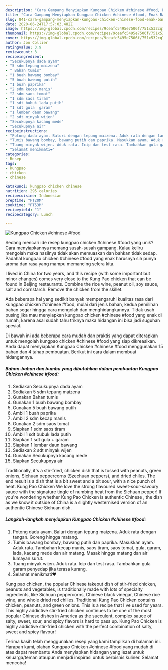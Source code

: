```yaml
---
description: "Cara Gampang Menyiapkan Kungpao Chicken #chinese #food, Enak Banget"
title: "Cara Gampang Menyiapkan Kungpao Chicken #chinese #food, Enak Banget"
slug: 841-cara-gampang-menyiapkan-kungpao-chicken-chinese-food-enak-banget
date: 2020-06-24T17:57:03.482Z
image: https://img-global.cpcdn.com/recipes/9ceafc5495e7506f/751x532cq70/kungpao-chicken-chinese-food-foto-resep-utama.jpg
thumbnail: https://img-global.cpcdn.com/recipes/9ceafc5495e7506f/751x532cq70/kungpao-chicken-chinese-food-foto-resep-utama.jpg
cover: https://img-global.cpcdn.com/recipes/9ceafc5495e7506f/751x532cq70/kungpao-chicken-chinese-food-foto-resep-utama.jpg
author: Jon Collier
ratingvalue: 3.9
reviewcount: 3
recipeingredient:
- "Secukupnya dada ayam"
- "5 sdm tepung maizena"
- " Bahan tumis"
- "1 buah bawang bombay"
- "5 buah bawang putih"
- "1 buah paprika"
- "2 sdm kecap manis"
- "2 sdm saos tomat"
- "1 sdm saos tiram"
- "1 sdt bubuk lada putih"
- "1 sdt gula  garam"
- "1 lembar daun bawang"
- "2 sdt minyak wijen"
- "Secukupnya kacang mede"
- "Secukupnya air"
recipeinstructions:
- "Potong dadu ayam. Baluri dengan tepung maizena. Aduk rata dengan tangan. Goreng hingga matang."
- "Tumis bawang bombay, bawang putih dan paprika. Masukkan ayam. Aduk rata. Tambahan kecap manis, saos tiram, saos tomat, gula, garam, lada, kacang mede dan air matang. Masak hingga matang dan air lumayan surut."
- "Tuang minyak wijen. Aduk rata. Icip dan test rasa. Tambahkan gula garam penyedap jika terasa kurang."
- "Selamat menikmati❤"
categories:
- Resep
tags:
- kungpao
- chicken
- chinese

katakunci: kungpao chicken chinese 
nutrition: 295 calories
recipecuisine: Indonesian
preptime: "PT20M"
cooktime: "PT53M"
recipeyield: "1"
recipecategory: Lunch

---
```



![Kungpao Chicken #chinese #food](https://img-global.cpcdn.com/recipes/9ceafc5495e7506f/751x532cq70/kungpao-chicken-chinese-food-foto-resep-utama.jpg)

Sedang mencari ide resep kungpao chicken #chinese #food yang unik? Cara menyiapkannya memang susah-susah gampang. Kalau keliru mengolah maka hasilnya tidak akan memuaskan dan bahkan tidak sedap. Padahal kungpao chicken #chinese #food yang enak harusnya sih punya aroma dan rasa yang mampu memancing selera kita.

I lived in China for two years, and this recipe (with some important but minor changes) comes very close to the Kung Pao chicken that can be found in Beijing restaurants. Combine the rice wine, peanut oil, soy sauce, salt and cornstarch. Remove the chicken from the skillet.

Ada beberapa hal yang sedikit banyak mempengaruhi kualitas rasa dari kungpao chicken #chinese #food, mulai dari jenis bahan, kedua pemilihan bahan segar hingga cara mengolah dan menghidangkannya. Tidak usah pusing jika mau menyiapkan kungpao chicken #chinese #food yang enak di rumah, karena asal sudah tahu triknya maka hidangan ini bisa jadi suguhan spesial.


Di bawah ini ada beberapa cara mudah dan praktis yang dapat diterapkan untuk mengolah kungpao chicken #chinese #food yang siap dikreasikan. Anda dapat menyiapkan Kungpao Chicken #chinese #food menggunakan 15 bahan dan 4 tahap pembuatan. Berikut ini cara dalam membuat hidangannya.

<!--inarticleads1-->

##### Bahan-bahan dan bumbu yang dibutuhkan dalam pembuatan Kungpao Chicken #chinese #food:

1. Sediakan Secukupnya dada ayam
1. Sediakan 5 sdm tepung maizena
1. Gunakan  Bahan tumis
1. Gunakan 1 buah bawang bombay
1. Gunakan 5 buah bawang putih
1. Ambil 1 buah paprika
1. Ambil 2 sdm kecap manis
1. Gunakan 2 sdm saos tomat
1. Siapkan 1 sdm saos tiram
1. Ambil 1 sdt bubuk lada putih
1. Siapkan 1 sdt gula + garam
1. Siapkan 1 lembar daun bawang
1. Sediakan 2 sdt minyak wijen
1. Gunakan Secukupnya kacang mede
1. Siapkan Secukupnya air


Traditionally, it&#39;s a stir-fried, chicken dish that is tossed with peanuts, green onions, Sichuan peppercorns (Szechuan peppers), and dried chiles. The end result is a dish that is a bit sweet and a bit sour, with a nice punch of heat. Kung Pao Chicken We love the strong flavoured sweet-sour-savoury sauce with the signature tingle of numbing heat from the Sichuan pepper! If you&#39;re wondering whether Kung Pao Chicken is authentic Chinese , the dish as we know it outside of China is a slightly westernised version of an authentic Chinese Sichuan dish. 

<!--inarticleads2-->

##### Langkah-langkah menyiapkan Kungpao Chicken #chinese #food:

1. Potong dadu ayam. Baluri dengan tepung maizena. Aduk rata dengan tangan. Goreng hingga matang.
1. Tumis bawang bombay, bawang putih dan paprika. Masukkan ayam. Aduk rata. Tambahan kecap manis, saos tiram, saos tomat, gula, garam, lada, kacang mede dan air matang. Masak hingga matang dan air lumayan surut.
1. Tuang minyak wijen. Aduk rata. Icip dan test rasa. Tambahkan gula garam penyedap jika terasa kurang.
1. Selamat menikmati❤


Kung pao chicken, the popular Chinese takeout dish of stir-fried chicken, peanuts and vegetables, is traditionally made with lots of specialty ingredients, like Sichuan peppercorns, Chinese black vinegar, Chinese rice wine, and whole dried red chilies. Traditional Kung Pao Chicken contains chicken, peanuts, and green onions. This is a recipe that I&#39;ve used for years. This highly addictive stir-fried chicken continues to be one of the most popular Chinese dishes in America as the succulent, complex sauce of salty, sweet, sour, and spicy flavors is hard to pass up. Kung Pao Chicken is highly addictive stir-fried chicken with the perfect combination of salty, sweet and spicy flavour! 

Terima kasih telah menggunakan resep yang kami tampilkan di halaman ini. Harapan kami, olahan Kungpao Chicken #chinese #food yang mudah di atas dapat membantu Anda menyiapkan hidangan yang lezat untuk keluarga/teman ataupun menjadi inspirasi untuk berbisnis kuliner. Selamat mencoba!
